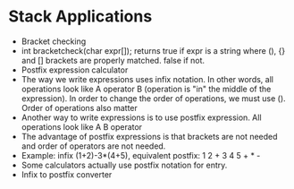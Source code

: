 # Stack Applications

* Bracket checking
 * int bracketcheck(char expr[]);  returns true if expr is a string where (), {} and [] brackets are properly matched.  false if not.
* Postfix expression calculator
 * The way we write expressions uses infix notation.  In other words, all operations look like A operator B (operation is "in" the middle of the expression).  In order to change the order of operations, we must use ().  Order of operations also matter
 * Another way to write expressions is to use postfix expression.  All operations look like  A B operator
 * The advantage of postfix expressions is that brackets are not needed and order of operators are not needed.
 * Example:  infix (1+2)-3*(4+5), equivalent postfix:  1 2 + 3 4 5 + * -
 * Some calculators actually use postfix notation for entry.
* Infix to postfix converter

